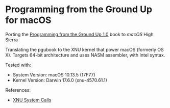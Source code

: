 # Programming from the Ground Up for macOS

Porting the [Programming from the Ground Up 1.0](https://savannah.nongnu.org/projects/pgubook/) book to *macOS* High Sierra

Translating the pgubook to the XNU kernel that power macOS (formerly OS X).
Targets 64-bit architecture and uses NASM assembler, with Intel syntax.

Tested with: 

- System Version: macOS 10.13.5 (17F77)
- Kernel Version: Darwin 17.6.0 (xnu-4570.61.1)

References:

- [XNU System Calls](https://opensource.apple.com/source/xnu/xnu-4570.41.2/bsd/kern/syscalls.master.auto.html)